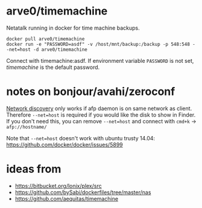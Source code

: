 # arve0/timemachine
Netatalk running in docker for time machine backups.

```
docker pull arve0/timemachine
docker run -e "PASSWORD=asdf" -v /host/mnt/backup:/backup -p 548:548 --net=host -d arve0/timemachine
```

Connect with timemachine:asdf. If environment variable `PASSWORD` is not set, *timemachine* is the default password.

# notes on bonjour/avahi/zeroconf
[Network discovery](http://en.wikipedia.org/wiki/Bonjour_(software)) only works if afp daemon is on same network as client. Therefore `--net=host` is required if you would like the disk to show in Finder. If you don't need this, you can remove `--net=host` and connect with `cmd+k` -> `afp://hostname/`

Note that `--net=host` doesn't work with ubuntu trusty 14.04: https://github.com/docker/docker/issues/5899

# ideas from
- https://bitbucket.org/lonix/plex/src
- https://github.com/bySabi/dockerfiles/tree/master/nas
- https://github.com/aequitas/timemachine
